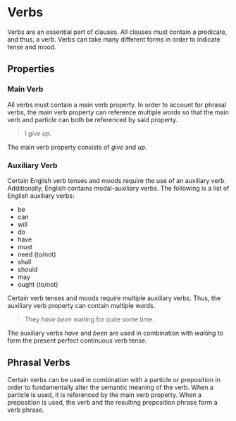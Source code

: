 # Verbs
<!-- +elementInfo -->
<!-- !verb -->
Verbs are an essential part of clauses. All clauses must contain a predicate, and thus, a verb. Verbs can take many different forms in order to indicate tense and mood.
<!-- !verb -->

## Properties
<!-- +propertySummary -->

### Main Verb
All verbs must contain a main verb property. In order to account for phrasal verbs, the main verb property can reference multiple words so that the main verb and particle can both be referenced by said property.

<!-- *verb.main-verb -->
> I *give up*.
<!-- .caption -->
The main verb property consists of *give* and *up*.

### Auxiliary Verb
Certain English verb tenses and moods require the use of an auxiliary verb. Additionally, English contains modal-auxiliary verbs. The following is a list of English auxiliary verbs:
- be
- can
- will
- do
- have
- must
- need (to/not)
- shall
- should
- may
- ought (to/not)

Certain verb tenses and moods require multiple auxiliary verbs. Thus, the auxiliary verb property can contain multiple words.

<!-- *verb.aux-verb -->
> They *have been* waiting for quite some time.
<!-- .caption -->
The auxiliary verbs *have* and *been* are used in combination with *waiting* to form the present perfect continuous verb tense.

## Phrasal Verbs
Certain verbs can be used in combination with a particle or preposition in order to fundamentally alter the semantic meaning of the verb. When a particle is used, it is referenced by the main verb property. When a preposition is used, the verb and the resulting preposition phrase form a verb phrase. 